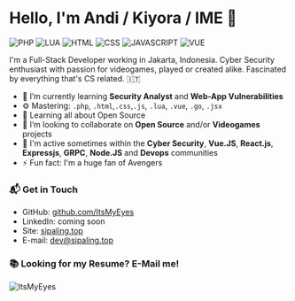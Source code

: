 # Hello, I'm Andi / Kiyora / IME 👋

![PHP](https://img.shields.io/badge/Php-Expert-yellow)
![LUA](https://img.shields.io/badge/Lua-Intermediate-white)
![HTML](https://img.shields.io/badge/HTML-Expert-orange)
![CSS](https://img.shields.io/badge/CSS-Expert-blue)
![JAVASCRIPT](https://img.shields.io/badge/JavaScript-Expert-yellow)
![VUE](https://img.shields.io/badge/Vue-Intermediate-lightgrey)

I'm a Full-Stack Developer working in Jakarta, Indonesia. Cyber Security enthusiast with passion for videogames, played or created alike. Fascinated by everything that's CS related. 🇮🇹

- 👾 I’m currently learning **Security Analyst** and **Web-App Vulnerabilities**
- ⚙️ Mastering: `.php`, `.html`,`.css`,`.js`, `.lua`, `.vue`, `.go`, `.jsx`
- 🌱 Learning all about Open Source
- 👯 I’m looking to collaborate on **Open Source** and/or **Videogames** projects
- 💬 I'm active sometimes within the **Cyber Security**, **Vue.JS**, **React.js**, **Expressjs**, **GRPC**, **Node.JS** and **Devops** communities
- ⚡️ Fun fact: I'm a huge fan of Avengers

### 📬 Get in Touch

- GitHub: [github.com/ItsMyEyes][github]
- LinkedIn: coming soon
- Site: [sipaling.top][site]
- E-mail: dev@sipaling.top

### 📚 Looking for my Resume? E-Mail me!

![ItsMyEyes](https://github-readme-stats.vercel.app/api?username=ItsMyEyes&theme=radical&show_icons=true&hide_border=true)

[github]: https://github.com/ItsMyEyes
[site]: https://sipaling.top
